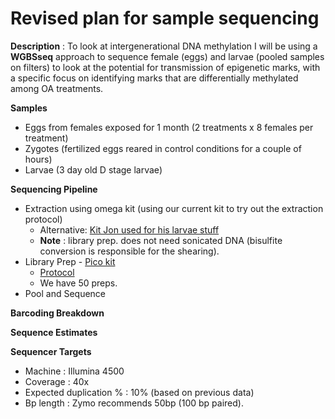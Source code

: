 # Revised plan for sample sequencing

**Description** : To look at intergenerational DNA methylation I will be using a **WGBSseq** approach to sequence female (eggs) and larvae (pooled samples on filters) to look at the potential for transmission of epigenetic marks, with a specific focus on identifying marks that are differentially methylated among OA treatments.

**Samples**
* Eggs from females exposed for 1 month (2 treatments x 8 females per treatment)
* Zygotes (fertilized eggs reared in control conditions for a couple of hours)
* Larvae  (3 day old D stage larvae)

**Sequencing Pipeline**
* Extraction using omega kit (using our current kit to try out the extraction protocol)
    * Alternative: [Kit Jon used for his larvae stuff](https://www.zymoresearch.com/collections/quick-dna-rna-kits/products/quick-dna-rna-miniprep-plus-kit)
    * **Note** : library prep. does not need sonicated DNA (bisulfite conversion is responsible for the shearing).
* Library Prep - [Pico kit](https://www.zymoresearch.com/products/pico-methyl-seq-library-prep-kit)
    * [Protocol](https://files.zymoresearch.com/protocols/_d5455_d5456_picomethylseq.pdf)
    * We have 50 preps.
* Pool and Sequence

**Barcoding Breakdown**

**Sequence Estimates**

**Sequencer Targets**
* Machine :  Illumina 4500
* Coverage : 40x
* Expected duplication % : 10% (based on previous data)
* Bp length : Zymo recommends 50bp (100 bp paired).



